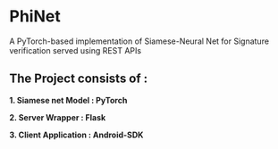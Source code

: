 # PhiNet
A PyTorch-based implementation of Siamese-Neural Net for Signature verification served using REST APIs

## The Project consists of :

**1. Siamese net Model : PyTorch**

**2. Server Wrapper : Flask**

**3. Client Application : Android-SDK**
